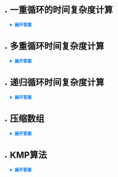 - # 一重循环的时间复杂度计算 
    <details>
      <summary style="font-weight: bold; color: #007bff;">展开答案</summary>
      <ul>    
      <li style="color: blue;">模拟循环流程 观察趟数 和循环终止的关系 </li>
      <li style="color: blue;">得到趟数和变量的关系后 通过循环终止条件 再次进行传递 t和n的关系 实现 t与n的 也就是趟数与问题规模的关系 也就是时间复杂度 </li>
      </ul>
    </details>

- # 多重循环时间复杂度计算
    <details>
      <summary style="font-weight: bold; color: #007bff;">展开答案</summary>
      <ul>    
      <li style="color: blue;">模拟循环过程 列出外层的变化 列出内循环的次数 计算次数和 </li>
      <li style="color: blue;">就是求解 内部循环执行次数和问题规模的关系 </li>
      </ul>
    </details>

- # 递归循环时间复杂度计算
    <details>
      <summary style="font-weight: bold; color: #007bff;">展开答案</summary>
      <ul>    
      <li style="color: blue;">模拟递归过程 列出参数的变化 找到边界停止的条件 求出递归深度 公式递归 </li>
      <li style="color: blue;">就是求解 内部循环执行次数和问题规模的关系 </li>
      </ul>
    </details> 
    
- # 压缩数组
    <details>
      <summary style="font-weight: bold; color: #007bff;">展开答案</summary>
      <ul>    
      </ul>
    </details>
    
- # KMP算法
    <details>
      <summary style="font-weight: bold; color: #007bff;">展开答案</summary>
      <ul>    
      </ul>
    </details> 